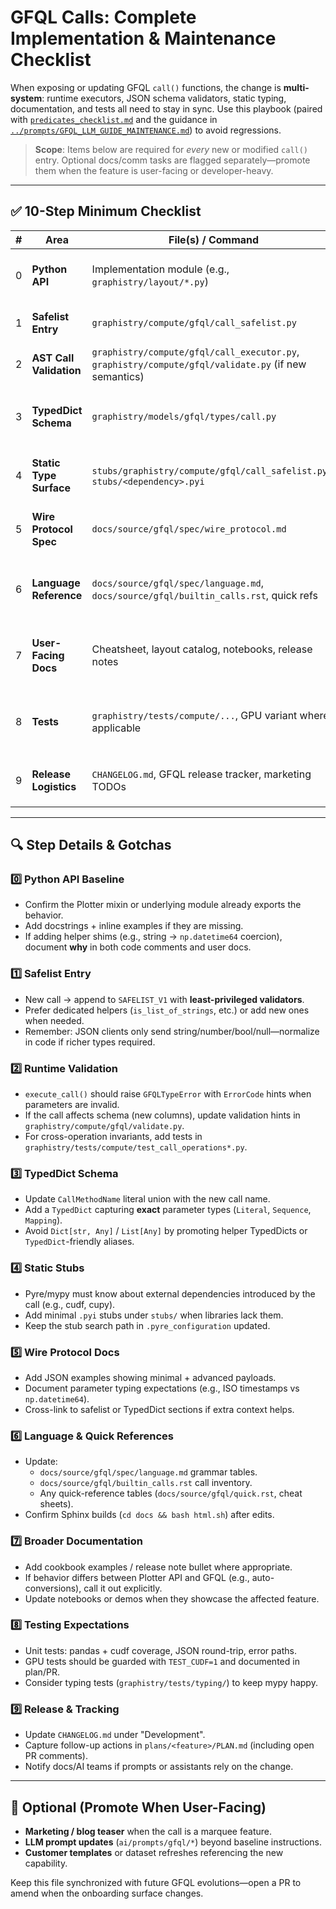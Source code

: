 # GFQL Calls: Complete Implementation & Maintenance Checklist

When exposing or updating GFQL `call()` functions, the change is **multi-system**:
runtime executors, JSON schema validators, static typing, documentation, and tests
all need to stay in sync. Use this playbook (paired with
[`predicates_checklist.md`](./predicates_checklist.md) and the guidance in
[`../prompts/GFQL_LLM_GUIDE_MAINTENANCE.md`](../../prompts/GFQL_LLM_GUIDE_MAINTENANCE.md))
to avoid regressions.

> **Scope**: Items below are required for *every* new or modified `call()` entry.
> Optional docs/comm tasks are flagged separately—promote them when the feature
> is user-facing or developer-heavy.

---

## ✅ 10-Step Minimum Checklist

| # | Area | File(s) / Command | Notes |
|---|------|-------------------|-------|
| 0 | **Python API** | Implementation module (e.g., `graphistry/layout/*.py`) | Ensure Plotter/engine behavior exists & is documented |
| 1 | **Safelist Entry** | `graphistry/compute/gfql/call_safelist.py` | Allowed params, required params, value validators |
| 2 | **AST Call Validation** | `graphistry/compute/gfql/call_executor.py`, `graphistry/compute/gfql/validate.py` (if new semantics) | Guarantee runtime guards + helpful errors |
| 3 | **TypedDict Schema** | `graphistry/models/gfql/types/call.py` | Precise `TypedDict` or `Protocol` types—avoid `Dict[str, Any]` |
| 4 | **Static Type Surface** | `stubs/graphistry/compute/gfql/call_safelist.pyi`, `stubs/<dependency>.pyi` | Update Pyre/mypy stubs + add missing third-party stubs |
| 5 | **Wire Protocol Spec** | `docs/source/gfql/spec/wire_protocol.md` | JSON payload example + parameter descriptions |
| 6 | **Language Reference** | `docs/source/gfql/spec/language.md`, `docs/source/gfql/builtin_calls.rst`, quick refs | Grammar entry, short description, parameter table links |
| 7 | **User-Facing Docs** | Cheatsheet, layout catalog, notebooks, release notes | Mention new behaviors (engine support, parameter defaults) |
| 8 | **Tests** | `graphistry/tests/compute/...`, GPU variant where applicable | Cover pandas + cudf, serialization round-trips, failure cases |
| 9 | **Release Logistics** | `CHANGELOG.md`, GFQL release tracker, marketing TODOs | Flag follow-up tasks in `plans/<feature>/` as needed |

---

## 🔍 Step Details & Gotchas

### 0️⃣ Python API Baseline
- Confirm the Plotter mixin or underlying module already exports the behavior.
- Add docstrings + inline examples if they are missing.
- If adding helper shims (e.g., string → `np.datetime64` coercion), document **why**
  in both code comments and user docs.

### 1️⃣ Safelist Entry
- New call → append to `SAFELIST_V1` with **least-privileged validators**.
- Prefer dedicated helpers (`is_list_of_strings`, etc.) or add new ones when needed.
- Remember: JSON clients only send string/number/bool/null—normalize in code if richer types required.

### 2️⃣ Runtime Validation
- `execute_call()` should raise `GFQLTypeError` with `ErrorCode` hints when parameters are invalid.
- If the call affects schema (new columns), update validation hints in `graphistry/compute/gfql/validate.py`.
- For cross-operation invariants, add tests in `graphistry/tests/compute/test_call_operations*.py`.

### 3️⃣ TypedDict Schema
- Update `CallMethodName` literal union with the new call name.
- Add a `TypedDict` capturing **exact** parameter types (`Literal`, `Sequence`, `Mapping`).
- Avoid `Dict[str, Any]` / `List[Any]` by promoting helper TypedDicts or `TypedDict`-friendly aliases.

### 4️⃣ Static Stubs
- Pyre/mypy must know about external dependencies introduced by the call (e.g., cudf, cupy).
- Add minimal `.pyi` stubs under `stubs/` when libraries lack them.
- Keep the stub search path in `.pyre_configuration` updated.

### 5️⃣ Wire Protocol Docs
- Add JSON examples showing minimal + advanced payloads.
- Document parameter typing expectations (e.g., ISO timestamps vs `np.datetime64`).
- Cross-link to safelist or TypedDict sections if extra context helps.

### 6️⃣ Language & Quick References
- Update:
  - `docs/source/gfql/spec/language.md` grammar tables.
  - `docs/source/gfql/builtin_calls.rst` call inventory.
  - Any quick-reference tables (`docs/source/gfql/quick.rst`, cheat sheets).
- Confirm Sphinx builds (`cd docs && bash html.sh`) after edits.

### 7️⃣ Broader Documentation
- Add cookbook examples / release note bullet where appropriate.
- If behavior differs between Plotter API and GFQL (e.g., auto-conversions), call it out explicitly.
- Update notebooks or demos when they showcase the affected feature.

### 8️⃣ Testing Expectations
- Unit tests: pandas + cudf coverage, JSON round-trip, error paths.
- GPU tests should be guarded with `TEST_CUDF=1` and documented in plan/PR.
- Consider typing tests (`graphistry/tests/typing/`) to keep mypy happy.

### 9️⃣ Release & Tracking
- Update `CHANGELOG.md` under "Development".
- Capture follow-up actions in `plans/<feature>/PLAN.md` (including open PR comments).
- Notify docs/AI teams if prompts or assistants rely on the change.

---

## 📎 Optional (Promote When User-Facing)

- **Marketing / blog teaser** when the call is a marquee feature.
- **LLM prompt updates** (`ai/prompts/gfql/*`) beyond baseline instructions.
- **Customer templates** or dataset refreshes referencing the new capability.

Keep this file synchronized with future GFQL evolutions—open a PR to amend when the onboarding surface changes.
